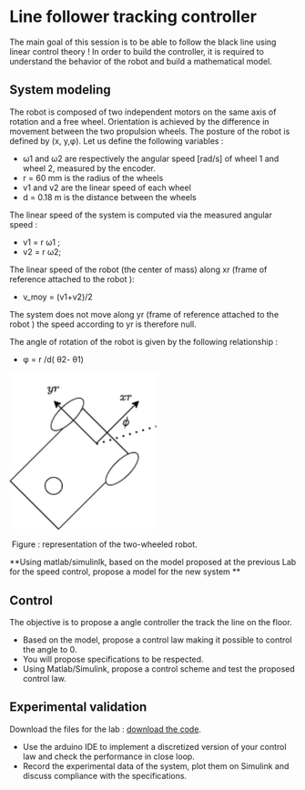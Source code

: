 # Line follower tracking controller

The main goal of this session is to be able to follow the black line using linear control theory ! In order to build the controller, it is required to understand the behavior of the robot and build a mathematical model. 

## System modeling

The robot is composed of two independent motors on the same axis of rotation and a free wheel. Orientation is achieved by the difference in movement between the two propulsion wheels. The posture of the robot is defined by (x, y,φ). Let us define the following variables : 

- ω1 and ω2 are respectively the angular speed [rad/s] of wheel 1 and wheel 2, measured by the encoder.
- r = 60 mm  is the radius of the wheels 
- v1 and v2 are the linear speed of each  wheel
- d = 0.18 m is the distance between the wheels 

The linear speed of the system is computed via the measured angular speed : 

- v1 = r ω1 ;
- v2 = r ω2;

 The linear speed of the robot (the center of mass) along xr (frame of reference attached to the robot ): 

- v_moy = (v1+v2)/2 

The system does not move along yr (frame of reference attached to the robot )  the speed according to yr is therefore null. 

The angle of rotation of the robot is given by the following relationship :

- φ = r /d( θ2- θ1)

<img src="img/LineFollower/schema_robot.png" alt="schema_robot" style="zoom:150%;" />

​											 Figure : representation of the two-wheeled robot. 

**Using matlab/simulinlk, based on the model proposed at the previous Lab for the speed control, propose a model for the new system **

## Control 

The objective is to propose a angle controller the track the line on the floor.

- Based on the model, propose a control law making it possible to control the angle to 0.
- You will propose specifications to be respected. 
- Using Matlab/Simulink, propose a control scheme and test the proposed control law.

## Experimental validation

Download the files for the lab : [download the code](/Programmes/ControlRobotESPRaspi_AP.zip). 

- Use the arduino IDE to implement a discretized version of your control law and check the performance in close loop.
- Record the experimental data of the system, plot them on Simulink and discuss compliance with the specifications.
